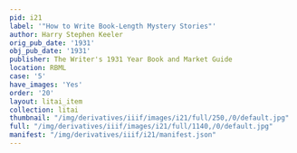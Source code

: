 ```yaml
---
pid: i21
label: '"How to Write Book-Length Mystery Stories"'
author: Harry Stephen Keeler
orig_pub_date: '1931'
obj_pub_date: '1931'
publisher: The Writer's 1931 Year Book and Market Guide
location: RBML
case: '5'
have_images: 'Yes'
order: '20'
layout: litai_item
collection: litai
thumbnail: "/img/derivatives/iiif/images/i21/full/250,/0/default.jpg"
full: "/img/derivatives/iiif/images/i21/full/1140,/0/default.jpg"
manifest: "/img/derivatives/iiif/i21/manifest.json"
---
```

